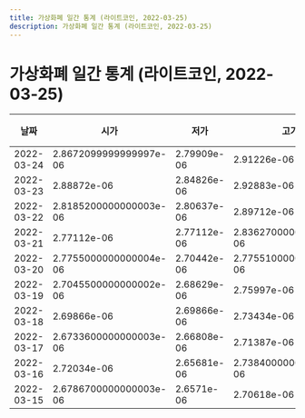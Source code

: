 ```yaml
---
title: 가상화폐 일간 통계 (라이트코인, 2022-03-25)
description: 가상화폐 일간 통계 (라이트코인, 2022-03-25)
---
```


가상화폐 일간 통계 (라이트코인, 2022-03-25)
===

|날짜|시가|저가|고가|종가|비고|
|--|--|--|--|--|--|
|2022-03-24|2.8672099999999997e-06|2.79909e-06|2.91226e-06|2.8289e-06|    |
|2022-03-23|2.88872e-06|2.84826e-06|2.92883e-06|2.85176e-06|    |
|2022-03-22|2.8185200000000003e-06|2.80637e-06|2.89712e-06|2.897e-06|    |
|2022-03-21|2.77112e-06|2.77112e-06|2.8362700000000003e-06|2.8185200000000003e-06|    |
|2022-03-20|2.7755000000000004e-06|2.70442e-06|2.7755100000000002e-06|2.77489e-06|    |
|2022-03-19|2.7045500000000002e-06|2.68629e-06|2.75997e-06|2.75997e-06|    |
|2022-03-18|2.69866e-06|2.69866e-06|2.73434e-06|2.73434e-06|    |
|2022-03-17|2.6733600000000003e-06|2.66808e-06|2.71387e-06|2.71387e-06|    |
|2022-03-16|2.72034e-06|2.65681e-06|2.7384000000000003e-06|2.69076e-06|    |
|2022-03-15|2.6786700000000003e-06|2.6571e-06|2.70618e-06|2.70618e-06|    |
